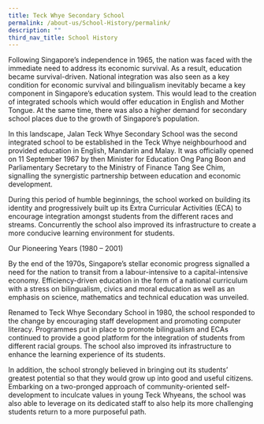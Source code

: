 ```yaml
---
title: Teck Whye Secondary School
permalink: /about-us/School-History/permalink/
description: ""
third_nav_title: School History
---
```

Following Singapore’s independence in 1965, the nation was faced with the immediate need to address its economic survival. As a result, education became survival-driven. National integration was also seen as a key condition for economic survival and bilingualism inevitably became a key component in Singapore’s education system. This would lead to the creation of integrated schools which would offer education in English and Mother Tongue. At the same time, there was also a higher demand for secondary school places due to the growth of Singapore’s population.

In this landscape, Jalan Teck Whye Secondary School was the second integrated school to be established in the Teck Whye neighbourhood and provided education in English, Mandarin and Malay. It was officially opened on 11 September 1967 by then Minister for Education Ong Pang Boon and Parliamentary Secretary to the Ministry of Finance Tang See Chim, signalling the synergistic partnership between education and economic development.

During this period of humble beginnings, the school worked on building its identity and progressively built up its Extra Curricular Activities (ECA) to encourage integration amongst students from the different races and streams. Concurrently the school also improved its infrastructure to create a more conducive learning environment for students.

Our Pioneering Years (1980 – 2001) 

By the end of the 1970s, Singapore’s stellar economic progress signalled a need for the nation to transit from a labour-intensive to a capital-intensive economy. Efficiency-driven education in the form of a national curriculum with a stress on bilingualism, civics and moral education as well as an emphasis on science, mathematics and technical education was unveiled.

Renamed to Teck Whye Secondary School in 1980, the school responded to the change by encouraging staff development and promoting computer literacy. Programmes put in place to promote bilingualism and ECAs continued to provide a good platform for the integration of students from different racial groups. The school also improved its infrastructure to enhance the learning experience of its students.

In addition, the school strongly believed in bringing out its students’ greatest potential so that they would grow up into good and useful citizens. Embarking on a two-pronged approach of community-oriented self-development to inculcate values in young Teck Whyeans, the school was also able to leverage on its dedicated staff to also help its more challenging students return to a more purposeful path.